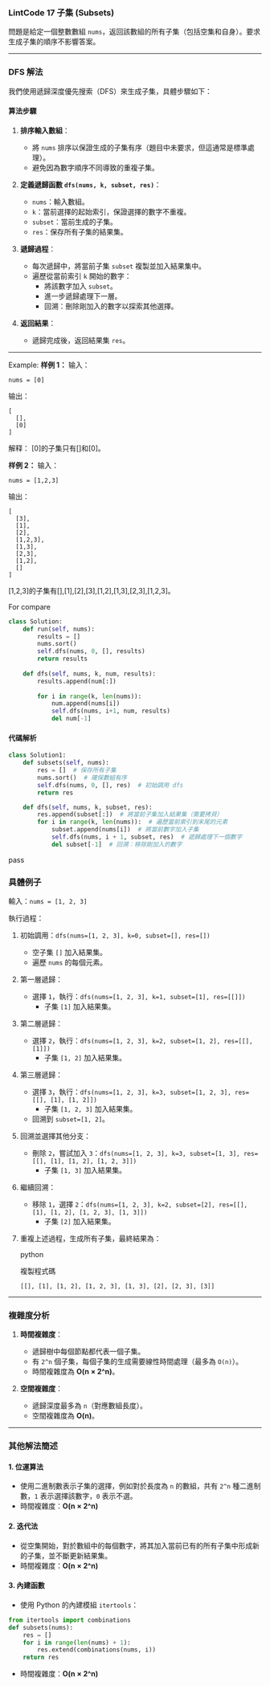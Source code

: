
### **LintCode 17 子集 (Subsets)**

問題是給定一個整數數組 `nums`，返回該數組的所有子集（包括空集和自身）。要求生成子集的順序不影響答案。

---

### **DFS 解法**

我們使用遞歸深度優先搜索（DFS）來生成子集，具體步驟如下：

#### **算法步驟**

1. **排序輸入數組**：
    
    - 將 `nums` 排序以保證生成的子集有序（題目中未要求，但這通常是標準處理）。
    - 避免因為數字順序不同導致的重複子集。
2. **定義遞歸函數 `dfs(nums, k, subset, res)`**：
    
    - `nums`：輸入數組。
    - `k`：當前選擇的起始索引，保證選擇的數字不重複。
    - `subset`：當前生成的子集。
    - `res`：保存所有子集的結果集。
3. **遞歸過程**：
    
    - 每次遞歸中，將當前子集 `subset` 複製並加入結果集中。
    - 遍歷從當前索引 `k` 開始的數字：
        - 將該數字加入 `subset`。
        - 進一步遞歸處理下一層。
        - 回溯：刪除剛加入的數字以探索其他選擇。
4. **返回結果**：
    
    - 遞歸完成後，返回結果集 `res`。

---

Example:
**样例 1：**
输入：
```
nums = [0] 
```
输出：
```
[ 
  [], 
  [0] 
] 
```
解释：
[0]的子集只有[]和[0]。

**样例 2：**
输入：
```
nums = [1,2,3] 
```
输出：
```
[ 
  [3], 
  [1], 
  [2], 
  [1,2,3], 
  [1,3], 
  [2,3], 
  [1,2], 
  [] 
] 
```
[1,2,3]的子集有[],[1],[2],[3],[1,2],[1,3],[2,3],[1,2,3]。


For compare
```python
class Solution:
    def run(self, nums):
        results = []
        nums.sort()
        self.dfs(nums, 0, [], results)
        return results
     
    def dfs(self, nums, k, num, results): 
        results.append(num[:])
        
        for i in range(k, len(nums)):
            num.append(nums[i])
            self.dfs(nums, i+1, num, results)
            del num[-1]
```



#### **代碼解析**
```python
class Solution1:
    def subsets(self, nums):
        res = []  # 保存所有子集
        nums.sort()  # 確保數組有序
        self.dfs(nums, 0, [], res)  # 初始調用 dfs
        return res

    def dfs(self, nums, k, subset, res):
        res.append(subset[:])  # 將當前子集加入結果集（需要拷貝）
        for i in range(k, len(nums)):  # 遍歷當前索引到末尾的元素
            subset.append(nums[i])  # 將當前數字加入子集
            self.dfs(nums, i + 1, subset, res)  # 遞歸處理下一個數字
            del subset[-1]  # 回溯：移除剛加入的數字

```
pass

### **具體例子**

輸入：`nums = [1, 2, 3]`

執行過程：

1. 初始調用：`dfs(nums=[1, 2, 3], k=0, subset=[], res=[])`
    
    - 空子集 `[]` 加入結果集。
    - 遍歷 `nums` 的每個元素。
2. 第一層遞歸：
    
    - 選擇 `1`，執行：`dfs(nums=[1, 2, 3], k=1, subset=[1], res=[[]])`
        - 子集 `[1]` 加入結果集。
3. 第二層遞歸：
    
    - 選擇 `2`，執行：`dfs(nums=[1, 2, 3], k=2, subset=[1, 2], res=[[], [1]])`
        - 子集 `[1, 2]` 加入結果集。
4. 第三層遞歸：
    
    - 選擇 `3`，執行：`dfs(nums=[1, 2, 3], k=3, subset=[1, 2, 3], res=[[], [1], [1, 2]])`
        - 子集 `[1, 2, 3]` 加入結果集。
    - 回溯到 `subset=[1, 2]`。
5. 回溯並選擇其他分支：
    
    - 刪除 `2`，嘗試加入 `3`：`dfs(nums=[1, 2, 3], k=3, subset=[1, 3], res=[[], [1], [1, 2], [1, 2, 3]])`
        - 子集 `[1, 3]` 加入結果集。
6. 繼續回溯：
    
    - 移除 `1`，選擇 `2`：`dfs(nums=[1, 2, 3], k=2, subset=[2], res=[[], [1], [1, 2], [1, 2, 3], [1, 3]])`
        - 子集 `[2]` 加入結果集。
7. 重複上述過程，生成所有子集，最終結果為：
    
    python
    
    複製程式碼
    
    `[[], [1], [1, 2], [1, 2, 3], [1, 3], [2], [2, 3], [3]]`
    

---

### **複雜度分析**

1. **時間複雜度**：
    
    - 遞歸樹中每個節點都代表一個子集。
    - 有 `2^n` 個子集，每個子集的生成需要線性時間處理（最多為 `O(n)`）。
    - 時間複雜度為 **O(n × 2^n)**。
2. **空間複雜度**：
    
    - 遞歸深度最多為 `n`（對應數組長度）。
    - 空間複雜度為 **O(n)**。

---

### **其他解法簡述**

#### 1. **位運算法**

- 使用二進制數表示子集的選擇，例如對於長度為 `n` 的數組，共有 `2^n` 種二進制數，`1` 表示選擇該數字，`0` 表示不選。
- 時間複雜度：**O(n × 2^n)**

#### 2. **迭代法**

- 從空集開始，對於數組中的每個數字，將其加入當前已有的所有子集中形成新的子集，並不斷更新結果集。
- 時間複雜度：**O(n × 2^n)**

#### 3. **內建函數**

- 使用 Python 的內建模組 `itertools`：
    
```python
from itertools import combinations
def subsets(nums):
    res = []
    for i in range(len(nums) + 1):
        res.extend(combinations(nums, i))
    return res

```
    
- 時間複雜度：**O(n × 2^n)**